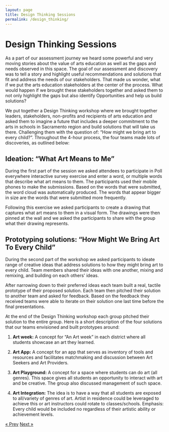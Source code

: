 ```yaml
---
layout: page
title: Design Thinking Sessions
permalink: /design_thinking/
---
```

# Design Thinking Sessions

As a part of our assessment journey we heard some powerful and very moving stories about the
value of arts education as well as the gaps and needs observed in this space. The goal of our
assessment and discovery was to tell a story and highlight useful recommendations and solutions
that fit and address the needs of our stakeholders. That made us wonder, what if we put the arts
education stakeholders at the center of the process. What would happen if we brought these
stakeholders together and asked them to not only highlight the gaps but also identify
Opportunities and help us build solutions?

We put together a Design Thinking workshop where we brought together leaders, stakeholders,
non-profits and recipients of arts education and asked them to imagine a future that includes a
deeper commitment to the arts in schools in Sacramento region and build solutions that will take
us there. Challenging them with the question of: “How might we bring art to every child?”.
Throughout the 4-hour process, the four teams made lots of discoveries, as outlined below: 

## Ideation: “What Art Means to Me”
During the first part of the session we asked attendees to participate in Poll everywhere
interactive survey exercise and enter a word, or multiple words that describe what art means to
them. The participants used their mobile phones to make the submissions. Based on the words
that were submitted, the word cloud was automatically produced. The words that appear bigger
in size are the words that were submitted more frequently. 

Following this exercise we asked participants to create a drawing that captures what art means to
them in a visual form. The drawings were then pinned at the wall and we asked the participants
to share with the group what their drawing represents.

## Prototyping solutions: “How Might We Bring Art To Every Child”
During the second part of the workshop we asked participants to ideate range of creative ideas
that address solutions to how they might bring art to every child. Team members shared their
ideas with one another, mixing and remixing, and building on each others' ideas.

After narrowing down to their preferred ideas each team built a real, tactile prototype of their
proposed solution. Each team then pitched their solution to another team and asked for feedback.
Based on the feedback they received teams were able to iterate on their solution one last time
before the final presentations. 

At the end of the Design Thinking workshop each group pitched their solution to the entire
group. Here is a short description of the four solutions that our teams envisioned and built
prototypes around:

1. **Art week:** A concept for “An Art week” in each district where all students showcase an art
they learned.

2. **Art App:** A concept for an app that serves as inventory of tools and resources and facilitates
matchmaking and discussion between Art Seekers and Art Providers.

3. **Art Playground:** A concept for a space where students can do art (all genres). This space
gives all students an opportunity to interact with art and be creative. The group also discussed
management of such space.

4. **Art Integration:** The idea is to have a way that all students are exposed to all/variety of
genres of art. Artist in residence could be leveraged to achieve this or art instructors could rotate
to classes/schools. Emphasis: Every child would be included no regardless of their artistic ability
or achievement levels.



<!-- Pagination -->
<div class="pagination">
  <a class="pagination-item older" href="{{ site.baseurl }}/non_profits_survey">&laquo; Prev</a>
  <a class="pagination-item newer" href="{{ site.baseurl }}/recommendations">Next &raquo;</a>
</div>
